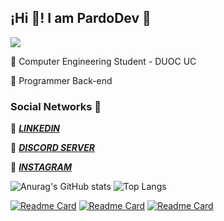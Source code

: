 ## ¡Hi 👋! I am PardoDev 👾

![](https://komarev.com/ghpvc/?username=Pardo-Dev&color=blueviolet&style=for-the-badge)

🔵 Computer Engineering Student - DUOC UC

🔵 Programmer Back-end

### Social Networks 👾
🔵 [***LINKEDIN***](https://www.linkedin.com/in/carlos-pardo-belmar-507860243/)

🔵 [***DISCORD SERVER***](https://discord.gg/aP2QZk25AY)

🔵 [***INSTAGRAM***](https://www.instagram.com/_p4rd0.c_/)

![Anurag's GitHub stats](https://github-readme-stats.vercel.app/api?username=Pardo-Dev&show_icons=true&theme=highcontrast) 
![Top Langs](https://github-readme-stats.vercel.app/api/top-langs/?username=Pardo-Dev&theme=highcontrast) 

[![Readme Card](https://github-readme-stats.vercel.app/api/pin/?username=Pardo-Dev&repo=RegistrApp&theme=highcontrast)](https://github.com/Pardo-Dev/RegistrApp)
[![Readme Card](https://github-readme-stats.vercel.app/api/pin/?username=Pardo-Dev&repo=RayoMkween-Taller_Mecanico&theme=highcontrast)](https://github.com/Pardo-Dev/RayoMkween-Taller_Mecanico)
[![Readme Card](https://github-readme-stats.vercel.app/api/pin/?username=Pardo-Dev&repo=Comandos-Git&theme=highcontrast)](https://github.com/Pardo-Dev/Comandos-Git)
